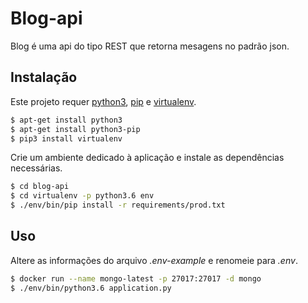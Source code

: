 #   Blog-api

Blog é uma api do tipo REST que retorna mesagens no padrão json.

## Instalação 

Este projeto requer [python3](https://www.python.org/downloads/), [pip](https://pypi.org/project/pip/) e [virtualenv](https://virtualenv.pypa.io/en/latest/installation/).

``` bash
$ apt-get install python3
$ apt-get install python3-pip
$ pip3 install virtualenv
```
Crie um ambiente dedicado à aplicação e instale as dependências necessárias. 

``` bash
$ cd blog-api
$ cd virtualenv -p python3.6 env
$ ./env/bin/pip install -r requirements/prod.txt
```

## Uso

Altere as informações do arquivo *.env-example* e renomeie para *.env*.

```bash
$ docker run --name mongo-latest -p 27017:27017 -d mongo
$ ./env/bin/python3.6 application.py
```
